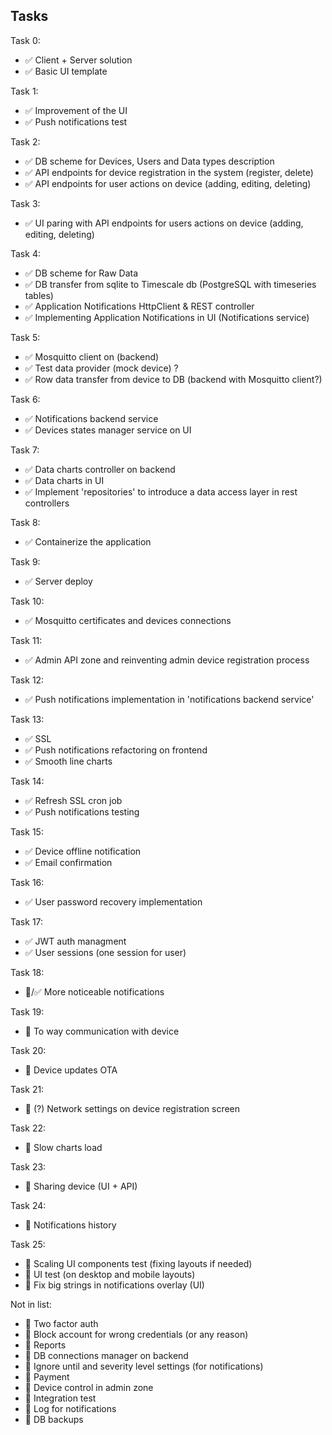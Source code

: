 ## Tasks

Task 0:
  - ✅ Client + Server solution
  - ✅ Basic UI template

Task 1: 
  - ✅ Improvement of the UI
  - ✅ Push notifications test

Task 2:
  - ✅ DB scheme for Devices, Users and Data types description
  - ✅ API endpoints for device registration in the system (register, delete)
  - ✅ API endpoints for user actions on device (adding, editing, deleting)

Task 3:
  - ✅ UI paring with API endpoints for users actions on device (adding, editing, deleting)

Task 4:
  - ✅ DB scheme for Raw Data
  - ✅ DB transfer from sqlite to Timescale db (PostgreSQL with timeseries tables)
  - ✅ Application Notifications HttpClient & REST controller
  - ✅ Implementing Application Notifications in UI (Notifications service)

Task 5:
  - ✅ Mosquitto client on (backend)
  - ✅ Test data provider (mock device) ?
  - ✅ Row data transfer from device to DB (backend with Mosquitto client?)

Task 6:
  - ✅ Notifications backend service
  - ✅ Devices states manager service on UI

Task 7:
  - ✅ Data charts controller on backend
  - ✅ Data charts in UI
  - ✅ Implement 'repositories' to introduce a data access layer in rest controllers

Task 8:
  - ✅ Сontainerize the application

Task 9:
  - ✅ Server deploy

Task 10:
  - ✅ Mosquitto certificates and devices connections

Task 11:
  - ✅ Admin API zone and reinventing admin device registration process

Task 12:
  - ✅ Push notifications implementation in 'notifications backend service'

Task 13: 
  - ✅ SSL
  - ✅ Push notifications refactoring on frontend
  - ✅ Smooth line charts

Task 14:
  - ✅ Refresh SSL cron job
  - ✅ Push notifications testing

Task 15:
  - ✅ Device offline notification
  - ✅ Email confirmation

Task 16:
  - ✅ User password recovery implementation

Task 17:
  - ✅ JWT auth managment
  - ✅ User sessions (one session for user)

Task 18:
  - 🔲/✅ More noticeable notifications

Task 19:
  - 🔲 To way communication with device

Task 20:
  - 🔲 Device updates OTA

Task 21:
  - 🔲 (?) Network settings on device registration screen

Task 22:
  - 🔲 Slow charts load

Task 23:
  - 🔲 Sharing device (UI + API)

Task 24:
  - 🔲 Notifications history

Task 25:
  - 🔲 Scaling UI components test (fixing layouts if needed)
  - 🔲 UI test (on desktop and mobile layouts)
  - 🔲 Fix big strings in notifications overlay (UI)

Not in list:
  - 🔲 Two factor auth
  - 🔲 Block account for wrong credentials (or any reason)
  - 🔲 Reports
  - 🔲 DB connections manager on backend
  - 🔲 Ignore until and severity level settings (for notifications)
  - 🔲 Payment
  - 🔲 Device control in admin zone
  - 🔲 Integration test
  - 🔲 Log for notifications
  - 🔲 DB backups